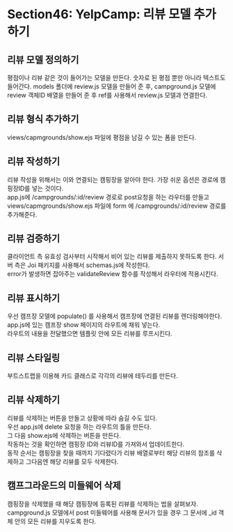 # Section46: YelpCamp: 리뷰 모델 추가하기

## 리뷰 모델 정의하기

평점이나 리뷰 같은 것이 들어가는 모델을 만든다. 숫자로 된 평점 뿐만 아니라 텍스트도 들어간다.
models 폴더에 review.js 모델을 만들어 준 후, campground.js 모델에 review 객체ID 배열을 만들어 준 후 ref를 사용해서 review.js 모델과 연결한다.

## 리뷰 형식 추가하기

views/capmgrounds/show.ejs 파일에 평점을 남길 수 있는 폼을 만든다.

## 리뷰 작성하기

리뷰 작성을 위해서는 이와 연결되는 캠핑장을 알아야 한다. 가장 쉬운 옵션은 경로에 캠핑장ID를 넣는 것이다.  
app.js에 /campgrounds/:id/review 경로로 post요청을 하는 라우터를 만들고 views/capmgrounds/show.ejs 파일에 form 에 /campgrounds/:id/review 경로를 추가해준다.

## 리뷰 검증하기

클라이언트 측 유효성 검사부터 시작해서 비어 있는 리뷰를 제출하지 못하도록 한다.
서버 측은 Joi 패키지를 사용해서 schemas.js에 작성한다.  
error가 발생하면 잡아주는 validateReview 함수를 작성해서 라우터에 적용시킨다.

## 리뷰 표시하기

우선 캠프장 모델에 populate() 를 사용해서 캠프장에 연결된 리뷰를 렌더링해야한다. app.js에 있는 캠프장 show 페이지의 라우트에 채워 넣는다.  
라우트의 내용을 전달했으면 템플릿 안에 모든 리뷰를 루프시킨다.

## 리뷰 스타일링

부트스트랩을 이용해 카드 클래스로 각각의 리뷰에 테두리를 만든다.

## 리뷰 삭제하기

리뷰를 삭제하는 버튼을 만들고 상황에 따라 숨길 수도 있다.  
우선 app.js에 delete 요청을 하는 라우트의 틀을 만든다.  
그 다음 show.ejs에 삭제하는 버튼을 만든다.  
작동하는 것을 확인하면 캠핑장 ID와 리뷰ID를 가져와서 업데이트한다.  
동작 순서는 캠핑장을 찾을 때까지 기다렸다가 리뷰 배열로부터 해당 리뷰의 참조를 삭제하고 그다음엔 해당 리뷰를 모두 삭제한다.

## 캠프그라운드의 미들웨어 삭제

캠핑장을 삭제했을 때 해당 캠핑장에 등록된 리뷰를 삭제하는 법을 살펴보자.
campground.js 모델에서 post 미들웨어를 사용해 문서가 있을 경우 그 문서에 \_id 객체 안의 모든 리뷰를 지우도록 한다.
